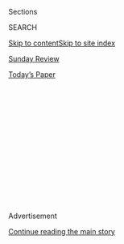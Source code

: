<div id="app">

<div>

<div>

<div>

<div class="NYTAppHideMasthead css-1q2w90k e1suatyy0">

<div class="section css-ui9rw0 e1suatyy2">

<div class="css-eph4ug er09x8g0">

<div class="css-6n7j50">

</div>

<span class="css-1dv1kvn">Sections</span>

<div class="css-10488qs">

<span class="css-1dv1kvn">SEARCH</span>

</div>

[Skip to content](#site-content)[Skip to site index](#site-index)

</div>

<div id="masthead-section-label" class="css-1wr3we4 eaxe0e00">

[Sunday
Review](https://www.nytimes3xbfgragh.onion/section/opinion/sunday)

</div>

<div class="css-10698na e1huz5gh0">

</div>

</div>

<div id="masthead-bar-one" class="section hasLinks css-15hmgas e1csuq9d3">

<div class="css-uqyvli e1csuq9d0">

</div>

<div class="css-1uqjmks e1csuq9d1">

</div>

<div class="css-9e9ivx">

[](https://myaccount.nytimes3xbfgragh.onion/auth/login?response_type=cookie&client_id=vi)

</div>

<div class="css-1bvtpon e1csuq9d2">

[Today’s
Paper](https://www.nytimes3xbfgragh.onion/section/todayspaper)

</div>

</div>

</div>

</div>

<div data-aria-hidden="false">

<div id="site-content" data-role="main">

<div>

<div class="css-1aor85t" style="opacity:0.000000001;z-index:-1;visibility:hidden">

<div class="css-1hqnpie">

<div class="css-epjblv">

<span class="css-17xtcya">[Sunday
Review](/section/opinion/sunday)</span><span class="css-x15j1o">|</span><span class="css-fwqvlz">Voting
by Mail Is Crucial for
Democracy</span>

</div>

<div class="css-k008qs">

<div class="css-1iwv8en">

<span class="css-18z7m18"></span>

<div>

</div>

</div>

<span class="css-1n6z4y">https://nyti.ms/3gkyJUR</span>

<div class="css-1705lsu">

<div class="css-4xjgmj">

<div class="css-4skfbu" data-role="toolbar" data-aria-label="Social Media Share buttons, Save button, and Comments Panel with current comment count" data-testid="share-tools">

  - 
  - 
  - 
  - 
    
    <div class="css-6n7j50">
    
    </div>

  - 
  - 

</div>

</div>

</div>

</div>

</div>

</div>

<div id="NYT_TOP_BANNER_REGION" class="css-13pd83m">

</div>

<div id="top-wrapper" class="css-1sy8kpn">

<div id="top-slug" class="css-l9onyx">

Advertisement

</div>

[Continue reading the main
story](#after-top)

<div class="ad top-wrapper" style="text-align:center;height:100%;display:block;min-height:250px">

<div id="top" class="place-ad" data-position="top" data-size-key="top">

</div>

</div>

<div id="after-top">

</div>

</div>

<div>

<div class="css-v5btjw etb61u70">

<div class="css-v05ibm etb61u71">

[Opinion](/section/opinion)

</div>

</div>

<div id="sponsor-wrapper" class="css-1hyfx7x">

<div id="sponsor-slug" class="css-19vbshk">

Supported by

</div>

[Continue reading the main
story](#after-sponsor)

<div id="sponsor" class="ad sponsor-wrapper" style="text-align:center;height:100%;display:block">

</div>

<div id="after-sponsor">

</div>

</div>

<div class="css-186x18t">

</div>

<div class="css-1vkm6nb ehdk2mb0">

# Voting by Mail Is Crucial for Democracy

</div>

Especially amid the pandemic, it’s the surest path to a more inclusive,
more accurate and more secure election.

<div class="css-18e8msd">

<div class="css-vp77d3 epjyd6m0">

<div class="css-1baulvz">

By [<span class="css-1baulvz last-byline" itemprop="name">The Editorial
Board</span>](https://www.nytimes3xbfgragh.onion/interactive/opinion/editorialboard.html)

<div class="css-8atqhb">

The editorial board is a group of opinion journalists whose views are
informed by expertise, research, debate and certain longstanding ****
[values](https://www.nytimes3xbfgragh.onion/interactive/2018/opinion/editorialboard.html).
It is separate from the newsroom.

</div>

</div>

</div>

  - Aug. 1,
    2020

  - 
    
    <div class="css-4xjgmj">
    
    <div class="css-pvvomx" data-role="toolbar" data-aria-label="Social Media Share buttons, Save button, and Comments Panel with current comment count" data-testid="share-tools">
    
      - 
      - 
      - 
      - 
        
        <div class="css-6n7j50">
        
        </div>
    
      - 
      - 
    
    </div>
    
    </div>

</div>

<div class="css-79elbk" data-testid="photoviewer-wrapper">

<div class="css-z3e15g" data-testid="photoviewer-wrapper-hidden">

</div>

<div class="css-1a48zt4 ehw59r15" data-testid="photoviewer-children">

![<span class="css-cnj6d5 e1z0qqy90" itemprop="copyrightHolder"><span class="css-1ly73wi e1tej78p0">Credit...</span><span><span>Woody
Harrington</span></span></span>](https://static01.graylady3jvrrxbe.onion/images/2020/08/02/opinion/01Voting/01Voting-articleLarge.jpg?quality=75&auto=webp&disable=upscale)

</div>

</div>

</div>

<div class="section meteredContent css-1r7ky0e" name="articleBody" itemprop="articleBody">

<div class="css-1fanzo5 StoryBodyCompanionColumn">

<div class="css-53u6y8">

For a man who [votes by
mail](https://www.nytimes3xbfgragh.onion/2020/08/03/us/politics/trump-mail-in-voting.html)
himself, Donald Trump is strangely obsessed with the idea that it is the
most dangerous method of casting a ballot.

The president was at it again this week. “Rigged Election,” he
[tweeted](https://twitter.com/realDonaldTrump/status/1288602262567153664)
of New York’s well-publicized struggles with counting mail-in votes.
“Same thing would happen, but on massive scale, with USA.”

Voting by mail is a [“catastrophic
disaster,”](https://twitter.com/realDonaldTrump/status/1288809157722877952)
he later said, “an easy way for foreign countries to enter the race.”
Any election conducted by mail would be [“INACCURATE AND
FRAUDULENT.”](https://twitter.com/realDonaldTrump/status/1288818160389558273)

Finally, the
[hammer](https://twitter.com/realDonaldTrump/status/1288818160389558273):
“Delay the Election until people can properly, securely and safely
vote???”

In a word, Mr. President: No.

</div>

</div>

<div class="css-1fanzo5 StoryBodyCompanionColumn">

<div class="css-53u6y8">

The election will not be delayed — because the president can’t legally
delay it. Its date is set by federal law, as is the date on which the
presidential electors must cast their ballots. Then there’s the backstop
of Inauguration Day, [set by the
Constitution](https://constitutioncenter.org/interactive-constitution/amendment/amendment-xx)
as Jan. 20.

Mr. Trump says things like this often enough that it can be easy to
brush him off. He even claimed that the 2016 election, *which he won*,
was rigged. But the president's words, however misleading, carry weight.
So it is necessary to say it again: Especially in the midst of a raging
pandemic, voting by mail is the surest path to a more inclusive, more
accurate and more secure election.

The good news is that the primary season gave states a chance to run
their elections with far more mail-in ballots than usual, and in many
places the system worked well. But there were multiple high-profile
examples of mail voting gone wrong. In Wisconsin,
[thousands](https://www.nytimes3xbfgragh.onion/2020/04/09/us/politics/wisconsin-election-absentee-coronavirus.html)
of absentee ballots were requested and never received. In New Jersey,
[10 percent of mail
ballots](https://www.njspotlight.com/2020/06/one-in-10-ballots-rejected-in-last-months-vote-by-mail-elections/)
were thrown out for arriving too late or for being otherwise deficient.
In Pennsylvania, [tens of thousands of absentee
votes](https://www.inquirer.com/politics/election/pa-mail-ballot-deadlines-disenfranchisement-20200730.html)
were either not cast or not counted, especially among voters who
requested their absentee ballots closer to the election.

Mr. Trump and his allies have exploited these bungles to the hilt,
claiming that they reveal how dangerous it is to vote by mail. Ignore
them. Voting by mail — or absentee voting, which Mr. Trump pretends is
something different even though it isn’t — has risks like any other
method, but overall it is safe and accurate. So safe and accurate, in
fact, that in [five
states](https://www.ncsl.org/research/elections-and-campaigns/all-mail-elections.aspx)
most or all voters use it, and in three other states more than half do.
In those states, elections go off without a hitch.

That’s why as soon as the pandemic hit, it was clear that expanding
access to mail voting across the country would be essential for the
November election to succeed. Voting experts pleaded with Congress to
supply the necessary funds to help states with less experience in
processing absentee ballots.

</div>

</div>

<div class="css-1fanzo5 StoryBodyCompanionColumn">

<div class="css-53u6y8">

More than four months later, only a fraction of that money has been
handed out. As Congress [battles over the
latest](https://www.nytimes3xbfgragh.onion/2020/07/30/opinion/mitch-mcconnell-coronavirus-economy.html)
stimulus bill, it’s not clear if any more is on the way. This is a
dereliction of Congress’s duty to ensure the functioning of American
democracy.

The American people need to be able to vote in the November election,
and they need to be able to trust the outcome of that vote. What can be
done over the next three months to make the process as accessible,
accurate and secure as possible? Here are three relatively
straightforward tasks.

First, aggressively counter misinformation about mail voting, which
continues to be spread not just by President Trump, but also by top
members of his administration.

On Tuesday, Attorney General William Barr testified in Congress that he
believed mail voting on a large scale presented a [“high
risk”](https://www.washingtonpost.com/video/politics/barr-states-that-mail-in-voting-could-lead-to-a-high-risk-of-fraud/2020/07/28/2db47f91-2c5f-41e3-904e-79072b68547d_video.html)
for massive voter fraud.

As Mr. Barr well knows, voter fraud is rare and is [virtually
nonexistent](https://docs.wixstatic.com/ugd/ef45f5_81a3affd554e4b5b9b5852f8fb3c10fd.pdf)
in the states where most or all voters cast their ballots by mail.

The problem is that many people in the Republican Party are convinced of
its own unpopularity: Some openly [admit their
belief](https://www.washingtonpost.com/politics/2020/03/30/trump-voting-republicans/)
that when more people vote, Republicans are more likely to lose. In
March, Mr. Trump complained about a proposal by House Democrats to
expand access to the ballot. “They had levels of voting, that if you
ever agreed to it, you’d never have a Republican elected in this country
again,” he said.

It’s true that mail voting [increases
turnout](https://www.vox.com/policy-and-politics/2018/5/23/17383400/vote-by-mail-home-california-alaska-nebraska),
particularly among groups that tend not to vote, like young people.
Colorado saw a turnout increase of 9 percent when it switched to
all-mail voting, and the increase was [nearly
double](https://www.nytimes3xbfgragh.onion/2020/05/04/opinion/coronavirus-vote-by-mail.html)
that among young voters.

</div>

</div>

<div class="css-1fanzo5 StoryBodyCompanionColumn">

<div class="css-53u6y8">

Republicans may be thinking about numbers like these when they rail
against mail voting. But the turnout increases from mail voting [don’t
appear](https://www.nytimes3xbfgragh.onion/2020/04/10/us/politics/vote-by-mail.html)
to change the results.

The real reason to make mail voting widely accessible isn’t to help one
party or another — it’s to help the American people participate in their
own democracy as fully as possible. That’s why voters of both parties
[like it so
much](https://news.gallup.com/poll/310586/americans-favor-voting-mail-option-november.aspx),
which may be the best evidence of all that it has no built-in partisan
bias.

Second, public officials must educate voters.

In 2016, nearly [one in four
voters](https://www.eac.gov/documents/2017/10/17/eavs-deep-dive-early-absentee-and-mail-voting-data-statutory-overview)
cast their ballots by mail. Still, voting by mail remains a novelty for
most Americans, who are used to walking into their polling place on
Election Day, registering their vote and handing their ballot to another
human being — or at least feeding it into a scanner. It’s understandable
that people would be wary of or confused by a new method.

That’s why public-education efforts will be critical over the next few
months. State and local officials need to explain, in clear and simple
terms, when and how to request an absentee ballot and how to fill one
out, sign it and send it back. This will make the process more secure
and also reduce the number of ballots rejected because they weren’t
properly filled out or signed. When ballots are rejected, states must
give voters a fair opportunity to fix any errors.

Of course, all the education in the world won’t help if ballots are
rejected or uncounted through no fault of the voter — say, because mail
backups delay their arrival. By [one
estimate](https://papers.ssrn.com/sol3/papers.cfm?abstract_id=3660625),
as many as 4 percent of all mail ballots went uncounted in 2016. At a
minimum, states that don’t already accept ballots that arrive after
Election Day must update their election laws and rules to do so. Whether
they allow for a week or 10 days, the window needs to be long enough to
account for delays in mail handling and postmark mix-ups that led to the
dumping of so many absentee ballots in New York’s primary. (The
postmaster general, a Trump donor named Louis DeJoy, is [making matters
worse](https://www.npr.org/2020/07/29/894799516/pending-postal-service-changes-could-delay-mail-and-deliveries-advocates-warn)
by slashing overtime and slowing the delivery of regular mail. Perhaps
not coincidentally, Mr. Trump [has started
insisting](https://twitter.com/realDonaldTrump/status/1288933078287745024?s=20)
that a winner be called on election night itself, and not a moment
later.)

The crush on the Postal Service will be real, and it can be eased by
providing more places for voters to drop off their ballots in person —
like dedicated drop boxes, which are popular in Colorado.

The pressure on election workers to process all those extra mail ballots
can be alleviated by hiring more of them, paying them a decent wage and,
critically, reminding voters not to get antsy when final results aren’t
immediately clear. Counting absentee ballots can take time. That’s not
fraud.

</div>

</div>

<div class="css-1fanzo5 StoryBodyCompanionColumn">

<div class="css-53u6y8">

Third, officials need to ensure that in-person voting is safe and
available for those who either do not receive a mail ballot or are not
comfortable voting that way.

This is made more difficult because many polling places are being shut
down for public-health reasons, and thousands of poll workers — many of
whom are older and at increased risk for severe illness — are declining
to volunteer. That’s all the more reason to hire more (and younger) poll
workers, and to provide large spaces where voters can stay socially
distanced.

Nathaniel Persily and Charles Stewart, two voting experts,
[suggest](https://www.theatlantic.com/ideas/archive/2020/06/looming-threat-voting-person/613552/?utm_source=newsletter&utm_medium=email&utm_campaign=atlantic-daily-newsletter&utm_content=20200701&silverid-ref=NjEyOTYyMjM5Njg3S0)
making Election Day a school holiday and turning big-box retailers into
polling places. That advice has been taken up by N.B.A. teams in three
battleground states, [who have
offered](https://www.npr.org/2020/07/02/886566523/need-a-polling-place-with-social-distancing-3-nba-teams-offer-venues)
their arenas as polling sites. Other venues ought to follow suit.

Early voting and same-day voter registration — reforms that have proved
to increase turnout — are all the more important this year, as millions
of Americans either have moved or have temporarily relocated as a result
of the pandemic, and may not have their registration in order.

In the end, most of these fixes come down to money: to educate voters,
to print more mail ballots and envelopes, to hire more poll workers and
election workers, to provide masks and other protective gear, to rent
large spaces as one-time precincts.

Voting experts have said for months that it’s in the range of $4 billion
— a lot of money, to be sure, but a rounding error in the context of the
trillions already allocated in the stimulus bills passed by Congress.

Despite all the obstacles in this unprecedented moment, Americans will
vote this year, possibly in record numbers. It’s not a matter of whether
tens of millions of them will do so by mail, but whether they will have
their voices heard, and whether we can all be patient enough to get
through what may well be the most extraordinary election in our
lifetime.

</div>

</div>

<div>

</div>

<div class="css-1fanzo5 StoryBodyCompanionColumn">

<div class="css-53u6y8">

*The Times is committed to publishing* [*a diversity of
letters*](https://www.nytimes3xbfgragh.onion/2019/01/31/opinion/letters/letters-to-editor-new-york-times-women.html)
*to the editor. We’d like to hear what you think about this or any of
our articles. Here are some*
[*tips*](https://help.nytimes3xbfgragh.onion/hc/en-us/articles/115014925288-How-to-submit-a-letter-to-the-editor)*.
And here’s our email:*
[*letters@NYTimes.com*](mailto:letters@NYTimes.com)*.*

*Follow The New York Times Opinion section on*
[*Facebook*](https://www.facebookcorewwwi.onion/nytopinion)*,* [*Twitter
(@NYTopinion)*](http://twitter.com/NYTOpinion) *and*
[*Instagram*](https://www.instagram.com/nytopinion/)*.*

</div>

</div>

</div>

<div>

</div>

<div>

</div>

<div>

</div>

<div>

<div id="bottom-wrapper" class="css-1ede5it">

<div id="bottom-slug" class="css-l9onyx">

Advertisement

</div>

[Continue reading the main
story](#after-bottom)

<div id="bottom" class="ad bottom-wrapper" style="text-align:center;height:100%;display:block;min-height:90px">

</div>

<div id="after-bottom">

</div>

</div>

</div>

</div>

</div>

## Site Index

<div>

</div>

## Site Information Navigation

  - [© <span>2020</span> <span>The New York Times
    Company</span>](https://help.nytimes3xbfgragh.onion/hc/en-us/articles/115014792127-Copyright-notice)

<!-- end list -->

  - [NYTCo](https://www.nytco.com/)
  - [Contact
    Us](https://help.nytimes3xbfgragh.onion/hc/en-us/articles/115015385887-Contact-Us)
  - [Work with us](https://www.nytco.com/careers/)
  - [Advertise](https://nytmediakit.com/)
  - [T Brand Studio](http://www.tbrandstudio.com/)
  - [Your Ad
    Choices](https://www.nytimes3xbfgragh.onion/privacy/cookie-policy#how-do-i-manage-trackers)
  - [Privacy](https://www.nytimes3xbfgragh.onion/privacy)
  - [Terms of
    Service](https://help.nytimes3xbfgragh.onion/hc/en-us/articles/115014893428-Terms-of-service)
  - [Terms of
    Sale](https://help.nytimes3xbfgragh.onion/hc/en-us/articles/115014893968-Terms-of-sale)
  - [Site
    Map](https://spiderbites.nytimes3xbfgragh.onion)
  - [Help](https://help.nytimes3xbfgragh.onion/hc/en-us)
  - [Subscriptions](https://www.nytimes3xbfgragh.onion/subscription?campaignId=37WXW)

</div>

</div>

</div>

</div>
